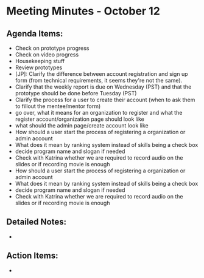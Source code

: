 # Meeting Minutes - October 12

## Agenda Items:
- Check on prototype progress
- Check on video progress
- Housekeeping stuff
- Review prototypes
- [JP]: Clarify the difference between account registration and sign up form (from technical requirements, it seems they're not the same).
- Clarify that the weekly report is due on Wednesday (PST) and that the prototype should be done before Tuesday (PST)
- Clarify the process for a user to create their account (when to ask them to fillout the mentee/mentor form)
- go over, what it means for an organization to register and what the register account/organization page should look like
- what should the admin page/create account look like
- How should a user start the process of registering a organization or admin account
- What does it mean by ranking system instead of skills being a check box
- decide program name and slogan if needed
- Check with Katrina whether we are required to record audio on the slides or if recording movie is enough
- How should a user start the process of registering a organization or admin account
- What does it mean by ranking system instead of skills being a check box
- decide program name and slogan if needed
- Check with Katrina whether we are required to record audio on the slides or if recording movie is enough

## Detailed Notes:
- 

## Action Items:
- 
